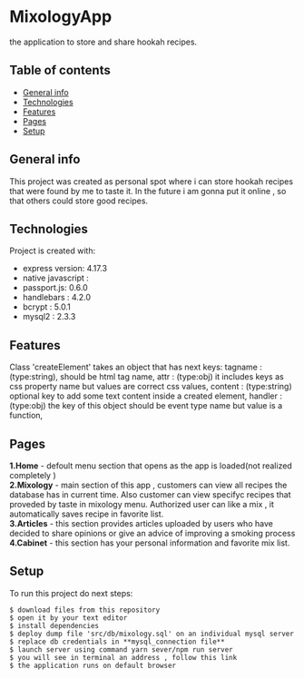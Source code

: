 # MixologyApp
the application to store and share hookah recipes.
## Table of contents
* [General info](#general-info)
* [Technologies](#technologies)
* [Features](#features)
* [Pages](#pages)
* [Setup](#setup)
## General info
This project was created as personal spot where i can store hookah recipes that were found by me to taste it.
In the future i am gonna put it online , so that others could store good recipes. 
	
## Technologies
Project is created with:
* express version: 4.17.3
* native javascript : 
* passport.js: 0.6.0
* handlebars : 4.2.0
* bcrypt : 5.0.1
* mysql2 : 2.3.3

## Features
Class 'createElement' takes an object that has next keys:
  tagname : (type:string), should be html tag name,
  attr : (type:obj) it includes keys as css property name but values are correct css values,
  content : (type:string) optional key to add some text content inside a created element,
  handler : (type:obj) the key of this object should be event type name but value is a function,
## Pages
__1.Home__ - defoult menu section that opens as the app is loaded(not realized completely )  
__2.Mixology__ - main section of this app , customers can view all recipes the database has in current time.
Also customer can view specifyc recipes that proveded by taste in mixology menu.
Authorized user can like a mix , it automatically saves recipe in favorite list.  
__3.Articles__ - this section provides articles uploaded by users who have decided to share opinions or give an advice of improving a smoking process  
__4.Cabinet__ - this section has your personal information and favorite mix list.  
## Setup
To run this project do next steps:

```
$ download files from this repository
$ open it by your text editor
$ install dependencies
$ deploy dump file 'src/db/mixology.sql' on an individual mysql server
$ replace db credentials in **mysql_connection file** 
$ launch server using command yarn sever/npm run server
$ you will see in terminal an address , follow this link
$ the application runs on default browser
```
